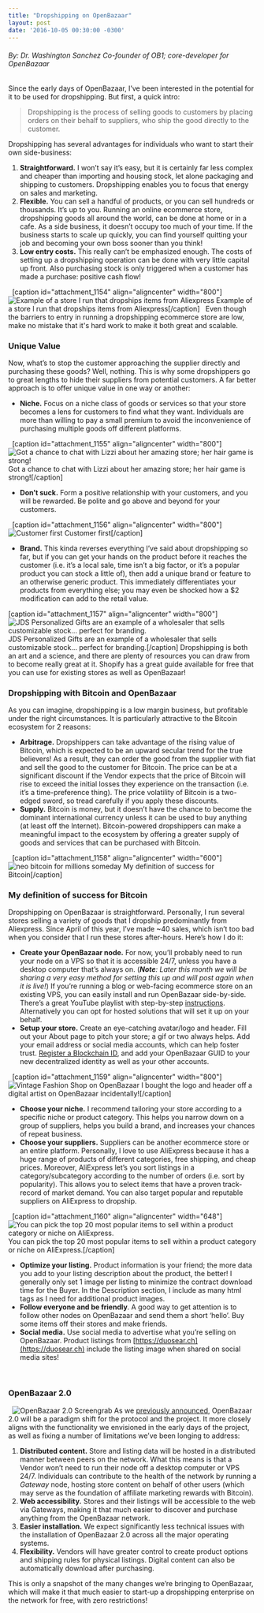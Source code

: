 ```yaml
---
title: "Dropshipping on OpenBazaar" 
layout: post
date: '2016-10-05 00:30:00 -0300'
---
```

        
###### By: Dr. Washington Sanchez Co-founder of OB1; core-developer for OpenBazaar

Since the early days of OpenBazaar, I’ve been interested in the potential for it to be used for dropshipping. But first, a quick intro:

> Dropshipping is the process of selling goods to customers by placing orders on their behalf to suppliers, who ship the good directly to the customer.

Dropshipping has several advantages for individuals who want to start their own side-business:

1.  **Straightforward.** I won’t say it’s easy, but it is certainly far less complex and cheaper than importing and housing stock, let alone packaging and shipping to customers. Dropshipping enables you to focus that energy on sales and marketing.
2.  **Flexible.** You can sell a handful of products, or you can sell hundreds or thousands. It’s up to you. Running an online ecommerce store, dropshipping goods all around the world, can be done at home or in a cafe. As a side business, it doesn’t occupy too much of your time. If the business starts to scale up quickly, you can find yourself quitting your job and becoming your own boss sooner than you think!
3.  **Low entry costs.** This really can’t be emphasized enough. The costs of setting up a dropshipping operation can be done with very little capital up front. Also purchasing stock is only triggered when a customer has made a purchase: positive cash flow!

  \[caption id="attachment_1154" align="aligncenter" width="800"\]![Example of a store I run that dropships items from Aliexpress](https://blog.openbazaar.org/wp-content/uploads/2016/10/CMOS-the-store.png) Example of a store I run that dropships items from Aliexpress\[/caption\]   Even though the barriers to entry in running a dropshipping ecommerce store are low, make no mistake that it's hard work to make it both great and scalable.

### Unique Value

Now, what’s to stop the customer approaching the supplier directly and purchasing these goods? Well, nothing. This is why some dropshippers go to great lengths to hide their suppliers from potential customers. A far better approach is to offer unique value in one way or another:

*   **Niche.** Focus on a niche class of goods or services so that your store becomes a lens for customers to find what they want. Individuals are more than willing to pay a small premium to avoid the inconvenience of purchasing multiple goods off different platforms.

  \[caption id="attachment_1155" align="aligncenter" width="800"\]![Got a chance to chat with Lizzi about her amazing store; her hair game is strong!](https://blog.openbazaar.org/wp-content/uploads/2016/10/Lizzis-Lox-Hair-Extensions.png) Got a chance to chat with Lizzi about her amazing store; her hair game is strong!\[/caption\]  

*   **Don’t suck.** Form a positive relationship with your customers, and you will be rewarded. Be polite and go above and beyond for your customers.

  \[caption id="attachment_1156" align="aligncenter" width="800"\]![Customer first](https://blog.openbazaar.org/wp-content/uploads/2016/10/Few-Understand-The-Power.png) Customer first\[/caption\]  

*   **Brand.** This kinda reverses everything I’ve said about dropshipping so far, but if you can get your hands on the product before it reaches the customer (i.e. it’s a local sale, time isn’t a big factor, or it’s a popular product you can stock a little of), then add a unique brand or feature to an otherwise generic product. This immediately differentiates your products from everything else; you may even be shocked how a $2 modification can add to the retail value.

\[caption id="attachment_1157" align="aligncenter" width="800"\]![JDS Personalized Gifts are an example of a wholesaler that sells customizable stock… perfect for branding.](https://blog.openbazaar.org/wp-content/uploads/2016/10/JDS-Personalized-Gifts.jpg) JDS Personalized Gifts are an example of a wholesaler that sells customizable stock… perfect for branding.\[/caption\] Dropshipping is both an art and a science, and there are plenty of resources you can draw from to become really great at it. Shopify has a great guide available for free that you can use for existing stores as well as OpenBazaar!

### Dropshipping with Bitcoin and OpenBazaar

As you can imagine, dropshipping is a low margin business, but profitable under the right circumstances. It is particularly attractive to the Bitcoin ecosystem for 2 reasons:

*   **Arbitrage.** Dropshippers can take advantage of the rising value of Bitcoin, which is expected to be an upward secular trend for the true believers! As a result, they can order the good from the supplier with fiat and sell the good to the customer for Bitcoin. The price can be at a significant discount if the Vendor expects that the price of Bitcoin will rise to exceed the initial losses they experience on the transaction (i.e. it’s a time-preference thing). The price volatility of Bitcoin is a two-edged sword, so tread carefully if you apply these discounts.
*   **Supply.** Bitcoin is money, but it doesn’t have the chance to become the dominant international currency unless it can be used to buy anything (at least off the Internet). Bitcoin-powered dropshippers can make a meaningful impact to the ecosystem by offering a greater supply of goods and services that can be purchased with Bitcoin.

  \[caption id="attachment_1158" align="aligncenter" width="600"\]![neo bitcoin for millions someday](https://blog.openbazaar.org/wp-content/uploads/2016/10/neo-bitcoin-for-millions-someday.jpg) My definition of success for Bitcoin\[/caption\]  

### My definition of success for Bitcoin

Dropshipping on OpenBazaar is straightforward. Personally, I run several stores selling a variety of goods that I dropship predominantly from Aliexpress. Since April of this year, I’ve made ~40 sales, which isn’t too bad when you consider that I run these stores after-hours. Here’s how I do it:

*   **Create your OpenBazaar node.** For now, you’ll probably need to run your node on a VPS so that it is accessible 24/7, unless you have a desktop computer that’s always on. (_**Note**: Later this month we will be sharing a very easy method for setting this up and will post again when it is live!_) If you’re running a blog or web-facing ecommerce store on an existing VPS, you can easily install and run OpenBazaar side-by-side. There’s a great YouTube playlist with step-by-step [instructions](https://www.youtube.com/playlist?list=PLGV14pE6I8Rcad8-E5ov3zBRTMtJm-8OI). Alternatively you can opt for hosted solutions that will set it up on your behalf.
*   **Setup your store.** Create an eye-catching avatar/logo and header. Fill out your About page to pitch your store; a gif or two always helps. Add your email address or social media accounts, which can help foster trust. [Register a Blockchain ID](https://onename.com/), and add your OpenBazaar GUID to your new decentralized identity as well as your other accounts.

  \[caption id="attachment_1159" align="aligncenter" width="800"\]![Vintage Fashion Shop on OpenBazaar](https://blog.openbazaar.org/wp-content/uploads/2016/10/Vintage-Fashion.png) I bought the logo and header off a digital artist on OpenBazaar incidentally!\[/caption\]  

*   **Choose your niche.** I recommend tailoring your store according to a specific niche or product category. This helps you narrow down on a group of suppliers, helps you build a brand, and increases your chances of repeat business.
*   **Choose your suppliers.** Suppliers can be another ecommerce store or an entire platform. Personally, I love to use AliExpress because it has a huge range of products of different categories, free shipping, and cheap prices. Moreover, AliExpress let’s you sort listings in a category/subcategory according to the number of orders (i.e. sort by popularity). This allows you to select items that have a proven track-record of market demand. You can also target popular and reputable suppliers on AliExpress to dropship.

  \[caption id="attachment_1160" align="aligncenter" width="648"\]![You can pick the top 20 most popular items to sell within a product category or niche on AliExpress.](https://blog.openbazaar.org/wp-content/uploads/2016/10/Aliexpress-776x1024.png) You can pick the top 20 most popular items to sell within a product category or niche on AliExpress.\[/caption\]  

*   **Optimize your listing.** Product information is your friend; the more data you add to your listing description about the product, the better! I generally only set 1 image per listing to minimize the contract download time for the Buyer. In the Description section, I include as many html  tags as I need for additional product images.
*   **Follow everyone and be friendly**. A good way to get attention is to follow other nodes on OpenBazaar and send them a short ‘hello’. Buy some items off their stores and make friends.
*   **Social media.** Use social media to advertise what you’re selling on OpenBazaar. Product listings from [https://duosear.ch](https://duosear.ch) include the listing image when shared on social media sites!

 

### OpenBazaar 2.0

  ![OpenBazaar 2.0 Screengrab](https://blog.openbazaar.org/wp-content/uploads/2016/10/OpenBazaar-2.0-Screengrab.png) As we [previously announced](https://medium.com/@therealopenbazaar/openbazaar-2-0-p2p-trade-takes-the-next-step-4d75b7f23ec8#.wgza39w2x), OpenBazaar 2.0 will be a paradigm shift for the protocol and the project. It more closely aligns with the functionality we envisioned in the early days of the project, as well as fixing a number of limitations we’ve been longing to address:

1.  **Distributed content.** Store and listing data will be hosted in a distributed manner between peers on the network. What this means is that a Vendor won’t need to run their node off a desktop computer or VPS 24/7. Individuals can contribute to the health of the network by running a _Gateway_ node, hosting store content on behalf of other users (which may serve as the foundation of affiliate marketing rewards with Bitcoin).
2.  **Web accessibility.** Stores and their listings will be accessible to the web via Gateways, making it that much easier to discover and purchase anything from the OpenBazaar network.
3.  **Easier installation.** We expect significantly less technical issues with the installation of OpenBazaar 2.0 across all the major operating systems.
4.  **Flexibility.** Vendors will have greater control to create product options and shipping rules for physical listings. Digital content can also be automatically download after purchasing.

This is only a snapshot of the many changes we’re bringing to OpenBazaar, which will make it that much easier to start-up a dropshipping enterprise on the network for free, with zero restrictions!